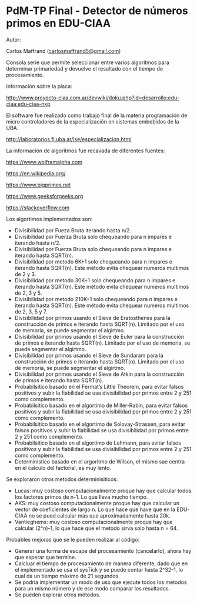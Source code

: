 # PdM-TP Final - Detector de números primos en EDU-CIAA

Autor:

Carlos Maffrand (carlosmaffrand5@gmail.com)

Consola serie que permite seleccionar entre varios algoritmos para determinar primariedad y devuelve el resultado con el tiempo de procesamiento.

Información sobre la placa:

http://www.proyecto-ciaa.com.ar/devwiki/doku.php?id=desarrollo:edu-ciaa:edu-ciaa-nxp

El software fue realizado como trabajo final de la materia programación de micro controladores de la especialización en sistemas embebidos de la UBA.

http://laboratorios.fi.uba.ar/lse/especializacion.html

La información de algoritmos fue recavada de diferentes fuentes:

https://www.wolframalpha.com

https://en.wikipedia.org/

https://www.bigprimes.net

https://www.geeksforgeeks.org

https://stackoverflow.com

Los algortimos implementados son:

- Divisibilidad por Fueza Bruta iterando hasta n/2.
- Divisibilidad por Fuerza Bruta solo chequeando para n impares e iterando hasta n/2.
- Divisibilidad por Fuerza Bruta solo chequeando para n impares e iterando hasta SQRT(n).
- Divisibilidad por metodo 6K+1 solo chequeando para n impares e iterando hasta SQRT(n). Este método evita chequear numeros multimos de 2 y 3.
- Divisibilidad por metodo 30K+1 solo chequeando para n impares e iterando hasta SQRT(n). Este método evita chequear numeros multimos de 2, 3 y 5.
- Divisibilidad por metodo 210K+1 solo chequeando para n impares e iterando hasta SQRT(n). Este método evita chequear numeros multimos de 2, 3, 5 y 7.
- Divisibilidad por primos usando el Sieve de Eratosthenes para la construcción de primos e iterando hasta SQRT(n). Limitado por el uso de memoria, se puede segmentar el algirtmo.
- Divisibilidad por primos usando el Sieve de Euler para la construcción de primos e iterando hasta SQRT(n). Limitado por el uso de memoria, se puede segmentar el algirtmo.
- Divisibilidad por primos usando el Sieve de Sundaram para la construcción de primos e iterando hasta SQRT(n). Limitado por el uso de memoria, se puede segmentar el algirtmo.
- Divisibilidad por primos usando el Sieve de Atkin para la construcción de primos e iterando hasta SQRT(n).
- Probabilsitico basado en el Fermat’s Little Theorem, para evitar falsos positivos y subir la fiabilidad se usa divisibilidad por primos entre 2 y 251 como complemento.
- Probabilsitico basado en el algortimo de Miller-Rabin, para evitar falsos positivos y subir la fiabilidad se usa divisibilidad por primos entre 2 y 251 como complemento.
- Probabilsitico basado en el algortimo de Solovay-Strassen, para evitar falsos positivos y subir la fiabilidad se usa divisibilidad por primos entre 2 y 251 como complemento.
- Probabilsitico basado en el algortimo de Lehmann, para evitar falsos positivos y subir la fiabilidad se usa divisibilidad por primos entre 2 y 251 como complemento.
- Deterministico basado en el argoritmo de Wilson, el mismo sae centra en el calculo del factorial, es muy lento.

Se exploraron otros metodos determinisiticos:
- Lucas: muy costoso computacionalmente proque hay que calcular todos los factores primos de n-1. Lo que lleva mucho tiempo.
- AKS: muy costoso computacionalmente proque hay que calcular un vector de coeficientes de largo n. Lo que hace que have que en la EDU-CIAA no se pued calcular más que aproximadamente hasta 20k.
- Vantieghems: muy costoso computacionalmente proque hay que calcular (2^n)-1, lo que hace que el metodo sirva solo hasta n = 64.

Probables mejoras que se le pueden realizar al código:
- Generar una forma de escape del procesamiento (cancelarlo), ahora hay que esperar que termine.
- Calcluar el tiempo de procesamiento de manera diferente, dado que en el implementado se usa el sysTick y se puede contar hasta 2^32-1, lo cual da un tiempo máximo de 21 segundos.
- Se podría implementar un modo de uso que ejecute todos los metodos para un mismo número y de ese modo comparar los resultados.
- Se pueden explorar otros métodos.
